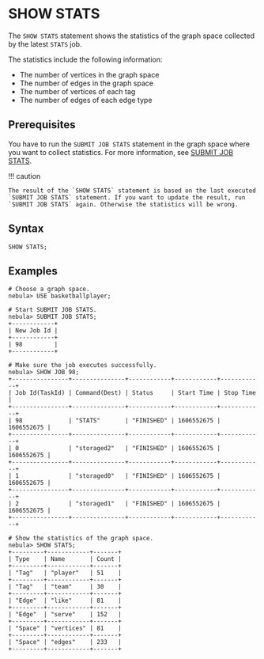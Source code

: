 # SHOW STATS

The `SHOW STATS` statement shows the statistics of the graph space collected by the latest `STATS` job.

The statistics include the following information:

* The number of vertices in the graph space
* The number of edges in the graph space
* The number of vertices of each tag
* The number of edges of each edge type

## Prerequisites

You have to run the `SUBMIT JOB STATS` statement in the graph space where you want to collect statistics. For more information, see [SUBMIT JOB STATS](../../18.operation-and-maintenance-statements/4.job-statements.md).

!!! caution

    The result of the `SHOW STATS` statement is based on the last executed `SUBMIT JOB STATS` statement. If you want to update the result, run `SUBMIT JOB STATS` again. Otherwise the statistics will be wrong.

## Syntax

```ngql
SHOW STATS;
```

## Examples

```ngql
# Choose a graph space.
nebula> USE basketballplayer;

# Start SUBMIT JOB STATS.
nebula> SUBMIT JOB STATS;
+------------+
| New Job Id |
+------------+
| 98         |
+------------+

# Make sure the job executes successfully.
nebula> SHOW JOB 98;
+----------------+---------------+------------+------------+------------+
| Job Id(TaskId) | Command(Dest) | Status     | Start Time | Stop Time  |
+----------------+---------------+------------+------------+------------+
| 98             | "STATS"       | "FINISHED" | 1606552675 | 1606552675 |
+----------------+---------------+------------+------------+------------+
| 0              | "storaged2"   | "FINISHED" | 1606552675 | 1606552675 |
+----------------+---------------+------------+------------+------------+
| 1              | "storaged0"   | "FINISHED" | 1606552675 | 1606552675 |
+----------------+---------------+------------+------------+------------+
| 2              | "storaged1"   | "FINISHED" | 1606552675 | 1606552675 |
+----------------+---------------+------------+------------+------------+

# Show the statistics of the graph space.
nebula> SHOW STATS;
+---------+------------+-------+
| Type    | Name       | Count |
+---------+------------+-------+
| "Tag"   | "player"   | 51    |
+---------+------------+-------+
| "Tag"   | "team"     | 30    |
+---------+------------+-------+
| "Edge"  | "like"     | 81    |
+---------+------------+-------+
| "Edge"  | "serve"    | 152   |
+---------+------------+-------+
| "Space" | "vertices" | 81    |
+---------+------------+-------+
| "Space" | "edges"    | 233   |
+---------+------------+-------+
```
